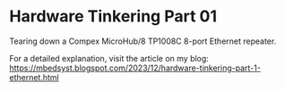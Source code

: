 # Hardware Tinkering Part 01
Tearing down a Compex MicroHub/8 TP1008C 8-port Ethernet repeater.

For a detailed explanation, visit the article on my blog:
https://mbedsyst.blogspot.com/2023/12/hardware-tinkering-part-1-ethernet.html
